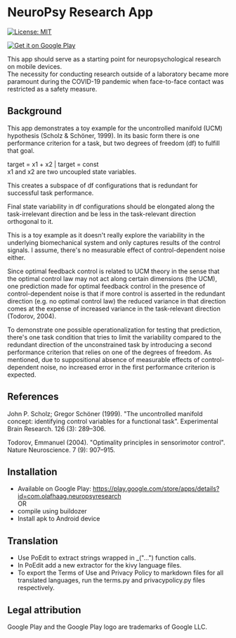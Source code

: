 # NeuroPsy Research App
[![License: MIT](https://img.shields.io/badge/License-MIT-yellow.svg)](https://opensource.org/licenses/MIT)


<a href='https://play.google.com/store/apps/details?id=com.olafhaag.neuropsyresearch&pcampaignid=pcampaignidMKT-Other-global-all-co-prtnr-py-PartBadge-Mar2515-1'><img alt='Get it on Google Play' src='https://play.google.com/intl/en_us/badges/static/images/badges/en_badge_web_generic.png'/></a>

This app should serve as a starting point for neuropsychological research on mobile devices.  
The necessity for conducting research outside of a laboratory became more paramount during the COVID-19 pandemic when 
face-to-face contact was restricted as a safety measure.
 
## Background
This app demonstrates a toy example for the uncontrolled manifold (UCM) hypothesis (Scholz & Schöner, 1999).
In its basic form there is one performance criterion for a task, but two degrees of freedom (df) to fulfill that goal.

target = x1 + x2  | target = const  
x1 and x2 are two uncoupled state variables.

This creates a subspace of df configurations that is redundant for successful task performance.

[//]: # (Todo: Is that really a vector SUBSPACE with all its properties?)

Final state variability in df configurations should be elongated along the task-irrelevant direction and be less in the
task-relevant direction orthogonal to it.

This is a toy example as it doesn't really explore the variability in the underlying biomechanical system and only
captures results of the control signals. I assume, there's no measurable effect of control-dependent noise either.

Since optimal feedback control is related to UCM theory in the sense that the optimal control law may not act along
certain dimensions (the UCM), one prediction made for optimal feedback control in the presence of control-dependent
noise is that if more control is asserted in the redundant direction (e.g. no optimal control law) the reduced variance
in that direction comes at the expense of increased variance in the task-relevant direction (Todorov, 2004).

To demonstrate one possible operationalization for testing that prediction, there's one task condition that tries to
limit the variability compared to the redundant direction of the unconstrained task by introducing a second performance
criterion that relies on one of the degrees of freedom.
As mentioned, due to suppositional absence of measurable effects of control-dependent noise, no increased error in the
first performance criterion is expected.

## References
John P. Scholz; Gregor Schöner (1999).
"The uncontrolled manifold concept: identifying control variables for a functional task".
Experimental Brain Research. 126 (3): 289–306.

Todorov, Emmanuel (2004). "Optimality principles in sensorimotor control". Nature Neuroscience. 7 (9): 907–915.


## Installation
- Available on Google Play: https://play.google.com/store/apps/details?id=com.olafhaag.neuropsyresearch  
OR 
- compile using buildozer
- Install apk to Android device

## Translation
- Use PoEdit to extract strings wrapped in _("...") function calls.
- In PoEdit add a new extractor for the kivy language files.
- To export the Terms of Use and Privacy Policy to markdown files for all translated languages, run the terms.py and privacypolicy.py files respectively.

## Legal attribution
Google Play and the Google Play logo are trademarks of Google LLC.
